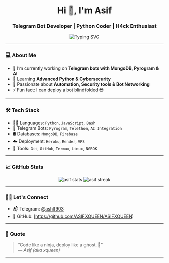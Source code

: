 <h1 align="center">Hi 👋, I'm Asif</h1>
<h3 align="center">Telegram Bot Developer | Python Coder | H4ck Enthusiast</h3>

<p align="center">
  <img src="https://readme-typing-svg.demolab.com?font=Fira+Code&size=22&pause=1000&center=true&width=435&lines=I+Build+Advanced+Telegram+Bots;Python+%7C+MongoDB+%7C+Heroku+Expert;I+Love+Automating+Things+%F0%9F%94%A5;Learning+New+Things+Everyday+%F0%9F%8C%90" alt="Typing SVG" />
</p>

---

### 💻 About Me

- 🔭 I’m currently working on **Telegram bots with MongoDB, Pyrogram & AI**
- 🌱 Learning **Advanced Python & Cybersecurity**
- 🧠 Passionate about **Automation, Security tools & Bot Networking**
- ⚡ Fun fact: I can deploy a bot blindfolded 😎

---

### 🛠 Tech Stack

- 👨‍💻 Languages: `Python`, `JavaScript`, `Bash`
- 🤖 Telegram Bots: `Pyrogram`, `Telethon`, `AI Integration`
- 🛢️ Databases: `MongoDB`, `Firebase`
- ☁️ Deployment: `Heroku`, `Render`, `VPS`
- 🔧 Tools: `Git`, `GitHub`, `Termux`, `Linux`, `NGROK`

---

### 📈 GitHub Stats

<p align="center">
  <img src="https://github-readme-stats.vercel.app/api?username=Asifxqueen&show_icons=true&theme=radical" alt="asif stats" />
  <img src="https://github-readme-streak-stats.herokuapp.com/?user=Asifxqueen&theme=radical" alt="asif streak" />
</p>

---

### 🧑‍💻 Let's Connect

- 📬 Telegram: [@ashlf903](https://t.me/ashlf903)
- 🔗 GitHub: [https://github.com/ASIFXQUEEN/ASIFXQUEEN)

---

### 👣 Quote

> “Code like a ninja, deploy like a ghost. 🥷”  
> — _Asif (aka xqueen)_

---
